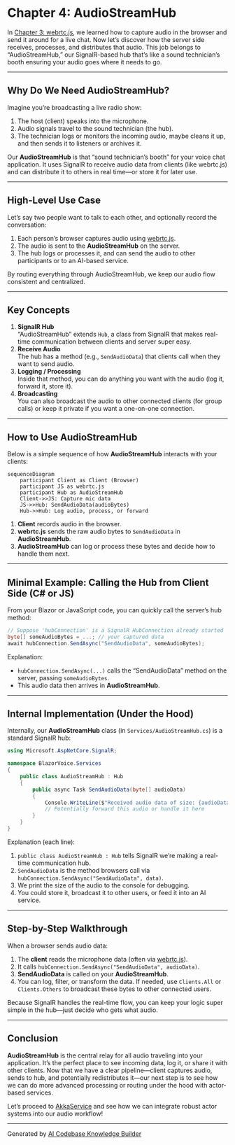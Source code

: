 # Chapter 4: AudioStreamHub

In [Chapter 3: webrtc.js](03_webrtc_js_.md), we learned how to capture audio in the browser and send it around for a live chat. Now let’s discover how the server side receives, processes, and distributes that audio. This job belongs to “AudioStreamHub,” our SignalR-based hub that’s like a sound technician’s booth ensuring your audio goes where it needs to go.

---

## Why Do We Need AudioStreamHub?

Imagine you’re broadcasting a live radio show:
1. The host (client) speaks into the microphone.  
2. Audio signals travel to the sound technician (the hub).  
3. The technician logs or monitors the incoming audio, maybe cleans it up, and then sends it to listeners or archives it.

Our **AudioStreamHub** is that “sound technician’s booth” for your voice chat application. It uses SignalR to receive audio data from clients (like webrtc.js) and can distribute it to others in real time—or store it for later use.

---

## High-Level Use Case

Let’s say two people want to talk to each other, and optionally record the conversation:
1. Each person’s browser captures audio using [webrtc.js](03_webrtc_js_.md).  
2. The audio is sent to the **AudioStreamHub** on the server.  
3. The hub logs or processes it, and can send the audio to other participants or to an AI-based service.  

By routing everything through AudioStreamHub, we keep our audio flow consistent and centralized.

---

## Key Concepts

1. **SignalR Hub**  
   “AudioStreamHub” extends `Hub`, a class from SignalR that makes real-time communication between clients and server super easy.  
2. **Receive Audio**  
   The hub has a method (e.g., `SendAudioData`) that clients call when they want to send audio.  
3. **Logging / Processing**  
   Inside that method, you can do anything you want with the audio (log it, forward it, store it).  
4. **Broadcasting**  
   You can also broadcast the audio to other connected clients (for group calls) or keep it private if you want a one-on-one connection.

---

## How to Use AudioStreamHub

Below is a simple sequence of how **AudioStreamHub** interacts with your clients:

```mermaid
sequenceDiagram
    participant Client as Client (Browser)
    participant JS as webrtc.js
    participant Hub as AudioStreamHub
    Client->>JS: Capture mic data
    JS->>Hub: SendAudioData(audioBytes)
    Hub->>Hub: Log audio, process, or forward
```

1. **Client** records audio in the browser.  
2. **webrtc.js** sends the raw audio bytes to `SendAudioData` in **AudioStreamHub**.  
3. **AudioStreamHub** can log or process these bytes and decide how to handle them next.

---

## Minimal Example: Calling the Hub from Client Side (C# or JS)

From your Blazor or JavaScript code, you can quickly call the server’s hub method:

```csharp
// Suppose 'hubConnection' is a SignalR HubConnection already started
byte[] someAudioBytes = ...; // your captured data
await hubConnection.SendAsync("SendAudioData", someAudioBytes);
```

Explanation:
- `hubConnection.SendAsync(...)` calls the “SendAudioData” method on the server, passing `someAudioBytes`.  
- This audio data then arrives in **AudioStreamHub**.

---

## Internal Implementation (Under the Hood)

Internally, our **AudioStreamHub** class (in `Services/AudioStreamHub.cs`) is a standard SignalR hub:

```csharp
using Microsoft.AspNetCore.SignalR;

namespace BlazorVoice.Services
{
    public class AudioStreamHub : Hub
    {
        public async Task SendAudioData(byte[] audioData)
        {
            Console.WriteLine($"Received audio data of size: {audioData.Length} bytes");
            // Potentially forward this audio or handle it here
        }
    }
}
```

Explanation (each line):
1. `public class AudioStreamHub : Hub` tells SignalR we’re making a real-time communication hub.  
2. `SendAudioData` is the method browsers call via `hubConnection.SendAsync("SendAudioData", data)`.  
3. We print the size of the audio to the console for debugging.  
4. You could store it, broadcast it to other users, or feed it into an AI service.

---

## Step-by-Step Walkthrough

When a browser sends audio data:
1. The **client** reads the microphone data (often via [webrtc.js](03_webrtc_js_.md)).  
2. It calls `hubConnection.SendAsync("SendAudioData", audioData)`.  
3. **SendAudioData** is called on your **AudioStreamHub**.  
4. You can log, filter, or transform the data. If needed, use `Clients.All` or `Clients.Others` to broadcast these bytes to other connected users.  

Because SignalR handles the real-time flow, you can keep your logic super simple in the hub—just decide who gets what audio.

---

## Conclusion

**AudioStreamHub** is the central relay for all audio traveling into your application. It’s the perfect place to see incoming data, log it, or share it with other clients. Now that we have a clear pipeline—client captures audio, sends to hub, and potentially redistributes it—our next step is to see how we can do more advanced processing or routing under the hood with actor-based services.

Let’s proceed to [AkkaService](05_akkaservice_.md) and see how we can integrate robust actor systems into our audio workflow!

---

Generated by [AI Codebase Knowledge Builder](https://github.com/The-Pocket/Tutorial-Codebase-Knowledge)